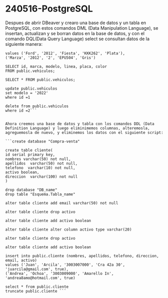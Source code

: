 # 240516-PostgreSQL
Despues de abrir DBeaver y crearo una base de datos y un tabla en PostgreSQL, con estos comandos DML (Data Manipulation Language), se insertan, actualizan y se borran datos en la base de datos, y con el comando DQL(Data Query Language) select se consultan datos de la siguiente manera:

```insert into public.vehiculos (marca, modelo, linea, placa, color) 
values ('Ford', '2012', 'Fiesta', 'KKK262', 'Plata'),
('Marza', '2012', '2', 'EPU504', 'Gris')

SELECT id, marca, modelo, linea, placa, color
FROM public.vehiculos;

SELECT * FROM public.vehiculos;

update public.vehiculos 
set modelo = '2022'
where id =1

delete from public.vehiculos 
where id =2```


Ahora creemos una base de datos y tabla con los comandos DDL (Data Definition Language) y luego eliminimemos columnas, alteremosla, agreguemosla de nuevo, y eliminemos los datos con el siguiente script:

```create database "Compra-venta"

create table cliente(
id serial primary key,
nombres varchar(50) not null,
apellidos  varchar(50) not null,
telefono  varchar(10) not null,
activo boolean,
direccion  varchar(100) not null
)

drop database "DB_name"
drop table "Esquema.Tabla_name"

alter table cliente add email varchar(50) not null

alter table cliente drop activo

alter table cliente add activo boolean

alter table cliente alter column activo type varchar(20)

alter table cliente drop activo

alter table cliente add activo boolean

insert into public.cliente (nombres, apellidos, telefono, direccion, email, activo)
values ('Juan', 'Arcila', '3003007000', 'Cra 42a 30', 'juarcila@gmail.com', true),
('Andrea', 'Ochoa', '3003009000', 'Amarello In', 'andrea8amo@hotmail.com', true)

select * from public.cliente 
truncate public.cliente ```
